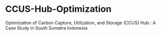 # CCUS-Hub-Optimization
Optimization of Carbon Capture, Utilization, and Storage (CCUS) Hub : A Case Study in South Sumatra Indonesia
